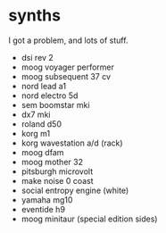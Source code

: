 # synths
I got a problem, and lots of stuff.

* dsi rev 2
* moog voyager performer
* moog subsequent 37 cv
* nord lead a1
* nord electro 5d
* sem boomstar mki
* dx7 mki
* roland d50
* korg m1
* korg wavestation a/d (rack)
* moog dfam
* moog mother 32
* pitsburgh microvolt
* make noise 0 coast
* social entropy engine (white)
* yamaha mg10
* eventide h9
* moog minitaur (special edition sides)
